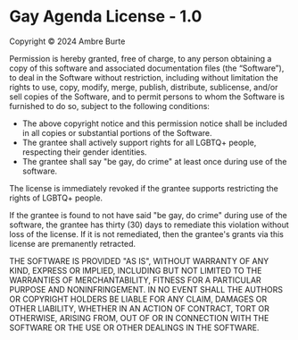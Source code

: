 # Gay Agenda License - 1.0

Copyright © 2024 Ambre Burte

Permission is hereby granted, free of charge, to any person obtaining a copy
of this software and associated documentation files (the “Software”), to deal
in the Software without restriction, including without limitation the rights
to use, copy, modify, merge, publish, distribute, sublicense, and/or sell
copies of the Software, and to permit persons to whom the Software is
furnished to do so, subject to the following conditions:

- The above copyright notice and this permission notice shall be included in
  all copies or substantial portions of the Software.
- The grantee shall actively support rights for all LGBTQ+ people, respecting
  their gender identities.
- The grantee shall say "be gay, do crime" at least once during use of the
  software.

The license is immediately revoked if the grantee supports restricting the
rights of LGBTQ+ people.

If the grantee is found to not have said "be gay, do crime" during use of the
software, the grantee has thirty (30) days to remediate this violation without
loss of the license. If it is not remediated, then the grantee's grants via
this license are premanently retracted.

THE SOFTWARE IS PROVIDED "AS IS", WITHOUT WARRANTY OF ANY KIND, EXPRESS OR
IMPLIED, INCLUDING BUT NOT LIMITED TO THE WARRANTIES OF MERCHANTABILITY,
FITNESS FOR A PARTICULAR PURPOSE AND NONINFRINGEMENT. IN NO EVENT SHALL THE
AUTHORS OR COPYRIGHT HOLDERS BE LIABLE FOR ANY CLAIM, DAMAGES OR OTHER
LIABILITY, WHETHER IN AN ACTION OF CONTRACT, TORT OR OTHERWISE, ARISING FROM,
OUT OF OR IN CONNECTION WITH THE SOFTWARE OR THE USE OR OTHER DEALINGS IN THE
SOFTWARE.